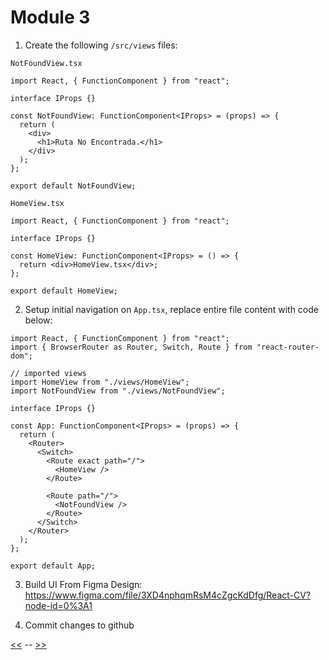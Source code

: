 # Module 3

1. Create the following `/src/views` files:

  `NotFoundView.tsx`

  ```
  import React, { FunctionComponent } from "react";

  interface IProps {}

  const NotFoundView: FunctionComponent<IProps> = (props) => {
    return (
      <div>
        <h1>Ruta No Encontrada.</h1>
      </div>
    );
  };

  export default NotFoundView;
  ```
  
  `HomeView.tsx`
  
  ```
  import React, { FunctionComponent } from "react";

  interface IProps {}

  const HomeView: FunctionComponent<IProps> = () => {
    return <div>HomeView.tsx</div>;
  };

  export default HomeView;
  ```
  
2. Setup initial navigation on `App.tsx`, replace entire file content with code below:

  ```
  import React, { FunctionComponent } from "react";
  import { BrowserRouter as Router, Switch, Route } from "react-router-dom";

  // imported views
  import HomeView from "./views/HomeView";
  import NotFoundView from "./views/NotFoundView";

  interface IProps {}

  const App: FunctionComponent<IProps> = (props) => {
    return (
      <Router>
        <Switch>
          <Route exact path="/">
            <HomeView />
          </Route>

          <Route path="/">
            <NotFoundView />
          </Route>
        </Switch>
      </Router>
    );
  };

  export default App;
  ```

3. Build UI From Figma Design: https://www.figma.com/file/3XD4nphqmRsM4cZgcKdDfg/React-CV?node-id=0%3A1

5. Commit changes to github


[<<](https://github.com/xtealer/react-101/blob/main/lessons/module-2.md) -- [>>](https://github.com/xtealer/react-101/blob/main/lessons/module-4.md)
